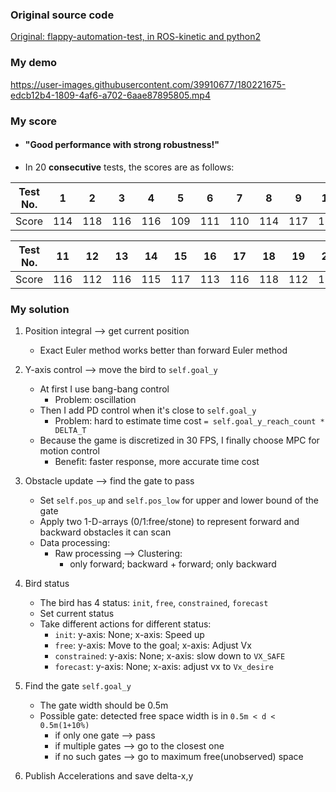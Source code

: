 ### Original source code

[Original: flappy-automation-test, in ROS-kinetic and python2](https://github.com/JohsBL/flappy_automation_test)

### My demo

https://user-images.githubusercontent.com/39910677/180221675-edcb12b4-1809-4af6-a702-6aae87895805.mp4

### My score

+ #### "Good performance with strong robustness!"
+ In 20 **consecutive** tests, the scores are as follows:

| Test No.   | 1  |  2  | 3 | 4 | 5 | 6 | 7 | 8 | 9 | 10 | 
| ----   | :--:  | :--:  |:--:  |:--:  |:--:  |:--:  |:--:  |:--:  |:--:  |:--:  |
| Score   |  114 |   118 | 116| 116| 109|111| 110 | 114 |117| 112|


| Test No.   | 11  |  12  | 13 | 14 | 15 | 16 | 17 | 18 | 19 | 20 |
| ----   | :--:  | :--:  |:--:  |:--:  |:--:  |:--:  |:--:  |:--:  |:--:  |:--:  |
| Score   | 116  | 112 | 116| 115| 117| 113| 116 | 118 | 112| 115|

### My solution
1. Position integral --> get current position
	+ Exact Euler method works better than forward Euler method
2. Y-axis control --> move the bird to `self.goal_y`
	+ At first I use bang-bang control
		+ Problem: oscillation
	+ Then I add PD control when it's close to `self.goal_y`
		+ Problem: hard to estimate time cost `= self.goal_y_reach_count * DELTA_T`
	+ Because the game is discretized in 30 FPS, I finally choose MPC for motion control
		+ Benefit: faster response, more accurate time cost
3. Obstacle update --> find the gate to pass
	+ Set `self.pos_up` and `self.pos_low` for upper and lower bound of the gate
	+ Apply two 1-D-arrays (0/1:free/stone) to represent forward and backward obstacles it can scan
	+ Data processing:
		+ Raw processing --> Clustering:
			+ only forward; backward + forward; only backward
4. Bird status
	+ The bird has 4 status: `init`, `free`, `constrained`, `forecast`
	+ Set current status
	+ Take different actions for different status:
		+ `init`: y-axis: None; x-axis: Speed up
		+ `free`: y-axis: Move to the goal; x-axis: Adjust Vx
		+ `constrained`: y-axis: None; x-axis: slow down to `VX_SAFE`
		+ `forecast`: y-axis: None; x-axis: adjust vx to `Vx_desire`
5. Find the gate `self.goal_y`
	+ The gate width should be 0.5m
	+ Possible gate: detected free space width is in `0.5m < d < 0.5m(1+10%)`
		+ if only one gate --> pass
		+ if multiple gates --> go to the closest one
		+ if no such gates --> go to maximum free(unobserved) space

6. Publish Accelerations and save delta-x,y
